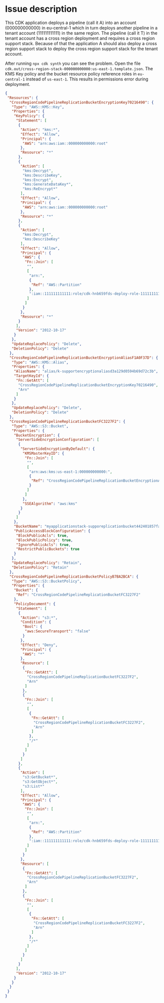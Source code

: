 # Issue description

This CDK application deploys a pipeline (call it A) into an account (000000000000) in eu-central-1 which in turn deploys another pipeline in a tenant account (111111111111) in the same region. The pipeline (call it T) in the tenant account has a cross region deployment and requires a cross region support stack. Because of that the application A should also deploy a cross region support stack to deploy the cross region support stack for the tenant account.

After running `npx cdk synth` you can see the problem. Open the file `cdk.out/cross-region-stack-000000000000:us-east-1.template.json`. The KMS Key policy and the bucket resource policy reference roles in `eu-central-1` instead of `us-east-1`. This results in permissions error during deployment.

```json
{
 "Resources": {
  "CrossRegionCodePipelineReplicationBucketEncryptionKey70216490": {
   "Type": "AWS::KMS::Key",
   "Properties": {
    "KeyPolicy": {
     "Statement": [
      {
       "Action": "kms:*",
       "Effect": "Allow",
       "Principal": {
        "AWS": "arn:aws:iam::000000000000:root"
       },
       "Resource": "*"
      },
      {
       "Action": [
        "kms:Decrypt",
        "kms:DescribeKey",
        "kms:Encrypt",
        "kms:GenerateDataKey*",
        "kms:ReEncrypt*"
       ],
       "Effect": "Allow",
       "Principal": {
        "AWS": "arn:aws:iam::000000000000:root"
       },
       "Resource": "*"
      },
      {
       "Action": [
        "kms:Decrypt",
        "kms:DescribeKey"
       ],
       "Effect": "Allow",
       "Principal": {
        "AWS": {
         "Fn::Join": [
          "",
          [
           "arn:",
           {
            "Ref": "AWS::Partition"
           },
           ":iam::111111111111:role/cdk-hnb659fds-deploy-role-111111111111-eu-central"
          ]
         ]
        }
       },
       "Resource": "*"
      }
     ],
     "Version": "2012-10-17"
    }
   },
   "UpdateReplacePolicy": "Delete",
   "DeletionPolicy": "Delete"
  },
  "CrossRegionCodePipelineReplicationBucketEncryptionAliasF1A0F37D": {
   "Type": "AWS::KMS::Alias",
   "Properties": {
    "AliasName": "alias/k-supportencryptionaliasd3a129d0594b69d72c3b",
    "TargetKeyId": {
     "Fn::GetAtt": [
      "CrossRegionCodePipelineReplicationBucketEncryptionKey70216490",
      "Arn"
     ]
    }
   },
   "UpdateReplacePolicy": "Delete",
   "DeletionPolicy": "Delete"
  },
  "CrossRegionCodePipelineReplicationBucketFC3227F2": {
   "Type": "AWS::S3::Bucket",
   "Properties": {
    "BucketEncryption": {
     "ServerSideEncryptionConfiguration": [
      {
       "ServerSideEncryptionByDefault": {
        "KMSMasterKeyID": {
         "Fn::Join": [
          "",
          [
           "arn:aws:kms:us-east-1:000000000000:",
           {
            "Ref": "CrossRegionCodePipelineReplicationBucketEncryptionAliasF1A0F37D"
           }
          ]
         ]
        },
        "SSEAlgorithm": "aws:kms"
       }
      }
     ]
    },
    "BucketName": "myapplicationstack-supporeplicationbucket442401857fad76ecdcca",
    "PublicAccessBlockConfiguration": {
     "BlockPublicAcls": true,
     "BlockPublicPolicy": true,
     "IgnorePublicAcls": true,
     "RestrictPublicBuckets": true
    }
   },
   "UpdateReplacePolicy": "Retain",
   "DeletionPolicy": "Retain"
  },
  "CrossRegionCodePipelineReplicationBucketPolicyB7BA2BCA": {
   "Type": "AWS::S3::BucketPolicy",
   "Properties": {
    "Bucket": {
     "Ref": "CrossRegionCodePipelineReplicationBucketFC3227F2"
    },
    "PolicyDocument": {
     "Statement": [
      {
       "Action": "s3:*",
       "Condition": {
        "Bool": {
         "aws:SecureTransport": "false"
        }
       },
       "Effect": "Deny",
       "Principal": {
        "AWS": "*"
       },
       "Resource": [
        {
         "Fn::GetAtt": [
          "CrossRegionCodePipelineReplicationBucketFC3227F2",
          "Arn"
         ]
        },
        {
         "Fn::Join": [
          "",
          [
           {
            "Fn::GetAtt": [
             "CrossRegionCodePipelineReplicationBucketFC3227F2",
             "Arn"
            ]
           },
           "/*"
          ]
         ]
        }
       ]
      },
      {
       "Action": [
        "s3:GetBucket*",
        "s3:GetObject*",
        "s3:List*"
       ],
       "Effect": "Allow",
       "Principal": {
        "AWS": {
         "Fn::Join": [
          "",
          [
           "arn:",
           {
            "Ref": "AWS::Partition"
           },
           ":iam::111111111111:role/cdk-hnb659fds-deploy-role-111111111111-eu-central"
          ]
         ]
        }
       },
       "Resource": [
        {
         "Fn::GetAtt": [
          "CrossRegionCodePipelineReplicationBucketFC3227F2",
          "Arn"
         ]
        },
        {
         "Fn::Join": [
          "",
          [
           {
            "Fn::GetAtt": [
             "CrossRegionCodePipelineReplicationBucketFC3227F2",
             "Arn"
            ]
           },
           "/*"
          ]
         ]
        }
       ]
      }
     ],
     "Version": "2012-10-17"
    }
   }
  }
 }
}
```
